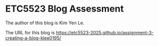 
# ETC5523 Blog Assessment

The author of this blog is Kim Yen Le.

The URL for this blog is https://etc5523-2025.github.io/assignment-3-creating-a-blog-klee0195/
